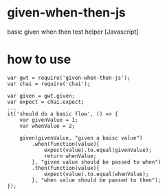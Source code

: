 # given-when-then-js
basic given when then test helper [Javascript]

# how to use
```
var gwt = require('given-when-then-js');
var chai = require('chai');

var given = gwt.given;
var expect = chai.expect;
...
it('should do a basic flow', () => {
	var givenValue = 1;
	var whenValue = 2;

	given(givenValue, "given a baisc value")
		.when(function(value){
			expect(value).to.equal(givenValue);
			return whenValue;
		}, "given value should be passed to when")
		.then(function(value){
			expect(value).to.equal(whenValue);
		}, "when value should be passed to then");
});
```
